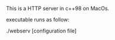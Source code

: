 This is a HTTP server in c++98 on MacOs.

executable runs as follow:

./webserv [configuration file]
